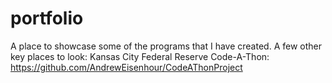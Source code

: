 # portfolio
A place to showcase some of the programs that I have created.
A few other key places to look:
Kansas City Federal Reserve Code-A-Thon: https://github.com/AndrewEisenhour/CodeAThonProject
